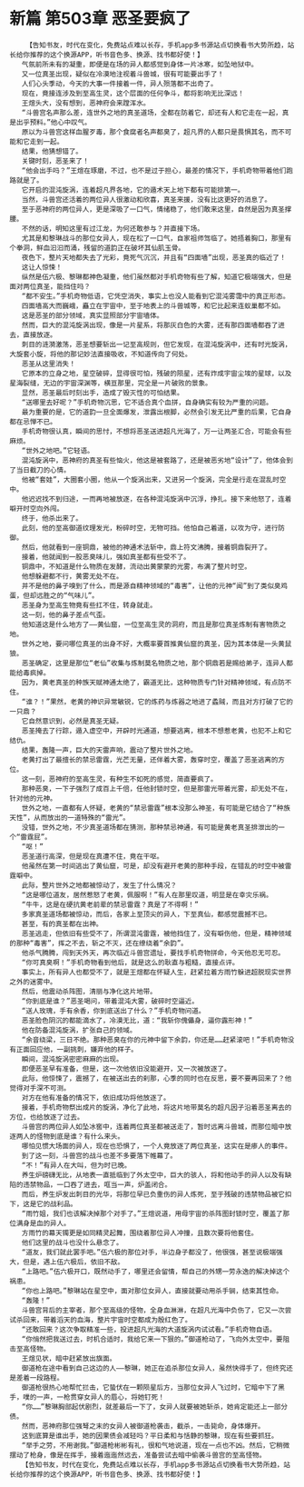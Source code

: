 # 新篇 第503章 恶圣要疯了
        【告知书友，时代在变化，免费站点难以长存，手机app多书源站点切换看书大势所趋，站长给你推荐的这个换源APP，听书音色多、换源、找书都好使！】
       气氛前所未有的凝重，即便是在场的异人都感觉到身体一片冰寒，如坠地狱中。
       又一位真圣出现，疑似在冷漠地注视着斗兽城，很有可能要出手了！
       人们心头季动，今天的大事一件接着一件，异人殒落都不出奇了。
       现在，竟接连涉及到至高生灵，这个层面的任何争斗，都将影响无比深远！
       王煊头大，没有想到，恶神府会来蹚浑水。
       “斗兽宫名声那么差，连世外之地的真圣道场，全都在防着它，却还有人和它走在一起，真是出乎预料。”他心中叹气。
       原以为斗兽宫这样血腥歹毒，那个食腐者名声都臭了，超凡界的人都只是畏惧其名，而不可能和它走到一起。
       结果，他猜想错了。
       关键时刻，恶圣来了！
       “他会出手吗？”王煊在琢磨，不过，也不是过于担心，最差的情况下，手机奇物带着他们跑路就是了。
       它开启的混沌旋涡，连着超凡界各地，它的遁术天上地下都有可能排第一。
       当然，斗兽宫还活着的两位异人很激动和欣喜，真圣来援，没有比这更好的消息了。
       至于恶神府的两位异人，更是深吸了一口气，情绪稳了，他们敢来这里，自然是因为真圣撑腰。
       不然的话，明知这里有过江龙，为何还敢参与？并直接下场。
       尤其是和黎琳战斗的那位女异人，现在松了一口气，自家祖师驾临了。她捂着胸口，那里有个拳洞，鲜血汩汩而涌，残留的道韵正在破坏其仙肌玉骨。
       夜色下，整片天地都失去了光彩，竟死气沉沉，并且有“四面墙”出现，恶圣真的临近了！
       这让人惊悚！
       纵然是伍六极、黎琳都神色凝重，他们虽然都对手机奇物有些了解，知道它极端强大，但是面对两位真圣，能挡住吗？
       “都不安生。”手机奇物低语，它凭空消失，事实上也没人能看到它混沌雾霭中的真正形态。
       四面墙高大而巍峨，矗立在宇宙中，至于地表上的斗兽城等，和它比起来连蚁巢都不如。
       这是恶圣的部分领域，真实显照部分宇宙墙体。
       然而，巨大的混沌旋涡出现，像是一片星系，将那灰白色的大雾，还有那四面墙都吞了进去，直接放逐。
       刺目的涟漪激荡，恶圣想要斩出一记至高规则，但它发现，在混沌旋涡中，还有时光旋涡，大旋套小旋，将他的那记妙法直接吸收，不知道传向了何处。
       恶圣从这里消失！
       它原本的立身之地，星空破碎，显得很可怕，残破的陨星，还有炸成宇宙尘埃的星球，以及星海裂缝，无边的宇宙深渊等，横亘那里，完全是一片破败的景象。
       显然，恶圣最后时刻出手，造成了毁灭性的可怕结果。
       “送哪里去好呢？”手机奇物沉思，它不适合真个血拼，自身确实有较为严重的问题。
       最为重要的是，它的道韵一旦全面爆发，泄露出根脚，必然会引发无比严重的后果，它自身都在忌惮不已。
       手机奇物很认真，瞬间的思忖，不想将恶圣送进超凡光海了，万一让两圣汇合，可能会有些麻烦。
       “世外之地吧。”它轻语。
       混沌旋涡中，恶神府的真圣有些恼火，他这是被套路了，还是被恶劣地“设计”了，他体会到了当日截刀的心情。
       他被“套娃”，大圈套小圈，他从一个旋涡出来，又进另一个旋涡，完全是行走在混乱时空中。
       他迟迟找不到归途，一而再地被放逐，在各种混沌旋涡中沉浮，挣扎。接下来他怒了，连着噼开时空向外闯。
       终于，他杀出来了。
       此刻，他的至高御道纹理发光，粉碎时空，无物可挡。他怕自己着道，以攻为守，进行防御。
       然后，他就看到一座铜鼎，被他的神通术法斩中，鼎上符文沸腾，接着铜鼎裂开了。
       接着，他就闻到一股恶臭味儿，强如真圣都有些受不了。
       铜鼎中，不知道是什么物质在发酵，流动出黄蒙蒙的光雾，布满了整片时空。
       他想躲避都不行，黄雾无处不在。
       并不是他的鼻子嗅到了什么，而是源自精神领域的“毒害”，让他的元神“闻”到了类似臭鸡蛋，但却远胜之的“气味儿”。
       恶圣身为至高生物竟有些扛不住，转身就走。
       这一刻，他的鼻子差点气歪。
       他知道这是什么地方了——黄仙窟，一位至高生灵的洞府，而且是那位真圣炼制有害物质之地。
       世外之地，要问哪位真圣的出身不好，大概率要首推黄仙窟的真圣，因为其本体是一头黄鼠狼。
       恶圣确定，这里是那位“老仙”收集与炼制莫名物质之地，那个铜鼎若是赐给弟子，连异人都能给毒疯掉。
       因为，黄老真圣的种族天赋神通太绝了，霸道无比，这种物质专门针对精神领域，有点防不住。
       “谁？！”果然，老黄的神识异常敏锐，它的炼药与炼器之地进了蟊贼，而且对方打破了它的一只鼎？
       它自然意识到，必然是真圣无疑。
       恶圣掩去了行踪，遁入虚空中，开辟时光通道，想要逃离，根本不想惹老黄，也犯不上和它结仇。
       结果，轰隆一声，巨大的天雷声响，震动了整片世外之地。
       老黄打出了最擅长的禁忌雷霆，光芒无量，还伴着大雾，轰穿时空，覆盖了恶圣逃离的方位。
       这一刻，恶神府的至高生灵，有种生不如死的感觉，简直要疯了。
       那种恶臭，一下子强烈了成百上千倍，任他封锁时空，但是那雷光带着光雾，却无处不在，针对他的元神。
       世外之地，一直都有人怀疑，老黄的“禁忌雷霆”根本没那么神圣，有可能是它结合了“种族天性”，从而放出的一道特殊的“雷光”。
       没错，世外之地，不少真圣道场都在猜测，那种禁忌神通，有可能是黄老真圣排泄出的一个“雷霆屁”。
       “呕！”
       恶圣道行高深，但是现在真遭不住，竟在干呕。
       他虽然在第一时间逃出了黄仙窟，可是，却没有避开老黄的那种手段，在错乱的时空中被雷霆噼中。
       此际，整片世外之地都被惊动了，发生了什么情况？
       “这是哪位道友，居然惹怒了老黄，佩服啊！”有人在那里叹道，明显是在幸灾乐祸。
       “牛牛，这是在硬抗黄老前辈的禁忌雷霆？真是了不得啊！”
       多家真圣道场都被惊动，而后，各家上至顶尖的异人，下至真仙，都感觉震撼不已。
       甚至，有的真圣都在出神。
       恶圣逃走，但依旧有些受不了，所谓混沌雷霆，被他挡住了，没有噼伤他，但是，精神领域的那种“毒害”，挥之不去，斩之不灭，还在缭绕着“余韵”。
       他杀气腾腾，闯到天外天，再次临近斗兽宫遗址，要找手机奇物拼命，今天他忍无可忍。
       “你可真臭啊！”手机奇物看到他后，就是这么的耿直与粗糙，直接点评。
       事实上，所有异人也都受不了，就是王煊都在怀疑人生，赶紧拉着方雨竹躲进超脱现实世界之外的迷雾中。
       然后，他震动杀阵图，清丽与净化这片地带。
       “你到底是谁？”恶圣喝问，带着混沌大雾，破碎时空逼近。
       “送人玫瑰，手有余香，你到底送出了什么？”手机奇物问道。
       恶圣脸色阴沉的都能滴水了，冷漠无比，道：“我斩你傀儡身，逼你露形神！”
       他在防备混沌旋涡，扩张自己的领域。
       “余音绕梁，三日不绝。那种恶臭在你的元神中留下余韵，你还是……赶紧滚吧！”手机奇物没有正面回应他，一副挑刺，嫌弃他的样子。
       瞬间，混沌旋涡密密麻麻的出现。
       即便恶圣早有准备，但是，这一次他依旧没能避开，又一次被放逐了。
       此际，他惊悚了，震撼了，在被送出去的刹那，心季的同时也在反思，要不要再回来了？他觉得对手深不可测。
       对方在他有准备的情况下，依旧成功将他放逐了。
       接着，手机奇物祭出成片的旋涡，净化了此地，将这片地带莫名的超凡因子沿着恶圣离去的方位，也给放逐了过去。
       斗兽宫的两位异人如坠冰窖中，连着两位真圣都被送走了，暂时远离斗兽城，而那位暗中放逐两人的怪物到底是谁？有什么来头。
       哪怕见惯大场面的异人，现在也恐惧了，一个人竟放逐了两位真圣，这实在是瘆人的事件。
       到了这一刻，斗兽宫的战斗也差不多要落下帷幕了。
       “不！”有异人在大叫，但为时已晚。
       养生炉磅礴无比，从地表一直抵临到了外太空中，巨大的骇人，将和他动手的异人以及有缺陷的违禁物品，一口吞了进去，哐当一声，炉盖闭合。
       而后，养生炉发出刺目的光华，将那位早已负重伤的异人炼死，至于残破的违禁物品被它扣下，这是它的战利品。
       “雨竹姐，我们也该解决掉那个对手了。”王煊说道，用母宇宙的杀阵图封锁时空，覆盖了那位满身是血的异人。
       方雨竹的幕天镯更是如同精灵起舞，围绕着那位异人冲撞，且数次要将他套住。
       他们这里的战斗也没什么悬念了。
       “道友，我们就此罢手吧。”伍六极的那位对手，半边身子都没了，他很强，甚至说极端强大，但是，遇上伍六极后，依旧不敌。
       “上路吧。”伍六极开口，既然动手了，哪里还会留情，帮自己的外甥一劳永逸的解决掉这个祸患。
       “你也上路吧。”黎琳站在星空中，面对那位女异人，直接就要动用杀手锏，结束其性命。
       “轰隆！”
       斗兽宫背后的主宰者，那个至高级的怪物，全身血淋淋，在超凡光海中负伤了，它又一次尝试杀回来，带着滔天的血海，整片宇宙时空都成为殷红色了。
       “还敢回来？这次争取精准一些，投进超凡光海的大道旋涡内试试看。”手机奇物自语。
       “你悄然把我送过去，时机合适时，我给它来一下狠的。”御道枪动了，飞向外太空中，要阻击至高怪物。
       王煊见状，暗中赶紧放出旗面。
       御道枪在途中看到自己这边的人——黎琳，她正在追杀那位女异人，虽然快得手了，但终究还是差着一段路程。
       御道枪很热心地帮忙拦击，它蛰伏在一颗陨星后方，当那位女异人飞过时，它暗中下了黑手，噗的一声，一枪贯穿女异人的眉心，将她钉死！
       “你……”黎琳胸部起伏剧烈，就差最后一下了，女异人就要被她斩杀，她肯定能还上一部分债。
       然而，恶神府那位强弩之末的女异人被御道枪袭击，截杀，一击毙命，身体爆开。
       这到底算是谁出手，她的因果债会减轻吗？平日柔和与恬静的黎琳，现在有些要抓狂。
       “举手之劳，不用谢我。”御道枪彬彬有礼，很和气地说道，现在一点也不凶。然后，它稍微摆动了枪身，像是在挥手，接着迤迤然远去，准备尝试去暗中偷袭斗兽宫的至高怪物。
       【告知书友，时代在变化，免费站点难以长存，手机app多书源站点切换看书大势所趋，站长给你推荐的这个换源APP，听书音色多、换源、找书都好使！】